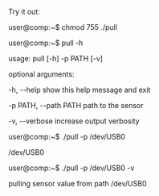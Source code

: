 Try it out:

user@comp:~$ chmod 755 ./pull

user@comp:~$ pull -h

usage: pull [-h] -p PATH [-v]

optional arguments:

  -h, --help            show this help message and exit

  -p PATH, --path PATH  path to the sensor

  -v, --verbose         increase output verbosity

user@comp:~$ ./pull -p /dev/USB0

/dev/USB0

user@comp:~$ ./pull -p /dev/USB0 -v

pulling sensor value from path /dev/USB0
